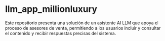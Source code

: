 # llm_app_millionluxury
Este repositorio presenta una solución de un asistente AI LLM que apoya el proceso de asesores de venta,  permitiendo a los usuarios incluir y consultar el contenido y recibir respuestas precisas del sistema. 
